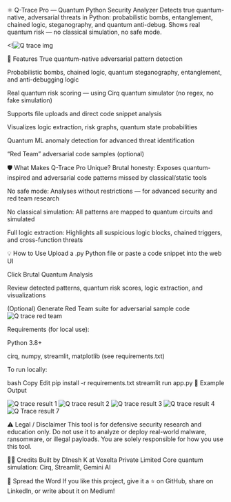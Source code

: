 ⚛️ Q-Trace Pro — Quantum Python Security Analyzer
Detects true quantum-native, adversarial threats in Python: probabilistic bombs, entanglement, chained logic, steganography, and quantum anti-debug. Shows real quantum risk — no classical simulation, no safe mode.

<!![Q trace img](https://github.com/user-attachments/assets/d8de04a6-5b5b-4619-8112-c05c1891d903)

🚀 Features
True quantum-native adversarial pattern detection

Probabilistic bombs, chained logic, quantum steganography, entanglement, and anti-debugging logic

Real quantum risk scoring — using Cirq quantum simulator (no regex, no fake simulation)

Supports file uploads and direct code snippet analysis

Visualizes logic extraction, risk graphs, quantum state probabilities

Quantum ML anomaly detection for advanced threat identification

“Red Team” adversarial code samples (optional)

🛡️ What Makes Q-Trace Pro Unique?
Brutal honesty: Exposes quantum-inspired and adversarial code patterns missed by classical/static tools

No safe mode: Analyses without restrictions — for advanced security and red team research

No classical simulation: All patterns are mapped to quantum circuits and simulated

Full logic extraction: Highlights all suspicious logic blocks, chained triggers, and cross-function threats

💡 How to Use
Upload a .py Python file or paste a code snippet into the web UI

Click Brutal Quantum Analysis

Review detected patterns, quantum risk scores, logic extraction, and visualizations

(Optional) Generate Red Team suite for adversarial sample code
![Q trace red team ](https://github.com/user-attachments/assets/3d2aff02-3907-4acd-8071-0f600b425df5)

Requirements (for local use):

Python 3.8+

cirq, numpy, streamlit, matplotlib (see requirements.txt)

To run locally:

bash
Copy
Edit
pip install -r requirements.txt
streamlit run app.py
🧬 Example Output

![Q trace result 1](https://github.com/user-attachments/assets/6536abeb-9f78-4ce9-a191-98f2746968f7)
![Q trace result 2](https://github.com/user-attachments/assets/ab906aa0-9ee2-4ca9-ba1a-d3fddc5eaff6)
![Q trace result 3](https://github.com/user-attachments/assets/0ff5f519-912e-429a-9487-108bee937747)
![Q trace result 4](https://github.com/user-attachments/assets/8d3175b5-1e8e-4e42-ba03-29170bd07212)
![Q Trace result 7](https://github.com/user-attachments/assets/286f4a9d-c614-4892-811f-0f94629cb78f)

⚠️ Legal / Disclaimer
This tool is for defensive security research and education only. Do not use it to analyze or deploy real-world malware, ransomware, or illegal payloads.
You are solely responsible for how you use this tool.

🧑‍💻 Credits
Built by DInesh K at Voxelta Private Limited
Core quantum simulation: Cirq, Streamlit, Gemini AI

📢 Spread the Word
If you like this project, give it a ⭐ on GitHub, share on LinkedIn, or write about it on Medium!


